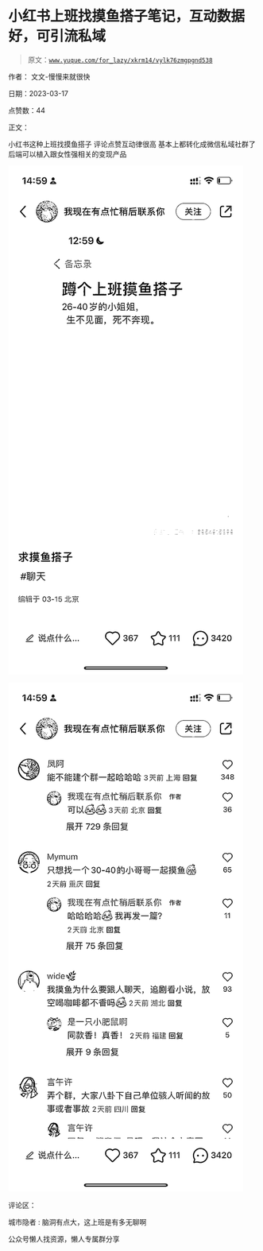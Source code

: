 # 小红书上班找摸鱼搭子笔记，互动数据好，可引流私域

> 原文：[`www.yuque.com/for_lazy/xkrm14/vylk76zmgpgnd538`](https://www.yuque.com/for_lazy/xkrm14/vylk76zmgpgnd538)



作者： 文文-慢慢来就很快



日期：2023-03-17



点赞数：44

<ne-hole id="u541b8258" data-lake-id="u541b8258">

正文：



小红书这种上班找摸鱼搭子 评论点赞互动律很高 基本上都转化成微信私域社群了 后端可以植入跟女性强相关的变现产品



![](img/36abf0f2ee58e8df06dcd4da0c329b6f.png)



![](img/4410cbae767db1e5f18964855304eaca.png)

<ne-hole id="u4d213bd3" data-lake-id="u4d213bd3">

评论区：



城市隐者 : 脑洞有点大，这上班是有多无聊啊

<ne-hole id="ub31cc3ce" data-lake-id="ub31cc3ce">

公众号懒人找资源，懒人专属群分享

</ne-hole></ne-hole></ne-hole>